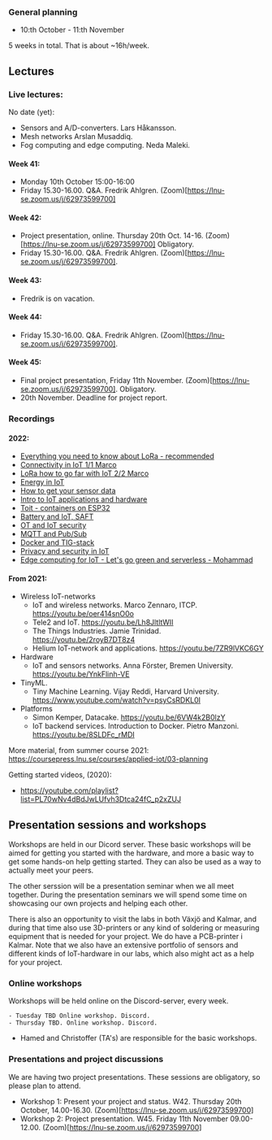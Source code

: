 
### General planning

- 10:th October - 11:th November

5 weeks in total. That is about ~16h/week.


## Lectures

### Live lectures:


No date (yet):
- Sensors and A/D-converters. Lars Håkansson.
- Mesh networks Arslan Musaddiq.
- Fog computing and edge computing. Neda Maleki.

#### Week 41:
- Monday 10th October 15:00-16:00
- Friday 15.30-16.00. Q&A. Fredrik Ahlgren. (Zoom)[https://lnu-se.zoom.us/j/62973599700]

#### Week 42:
- Project presentation, online. Thursday 20th Oct. 14-16. (Zoom)[https://lnu-se.zoom.us/j/62973599700] Obligatory.
- Friday 15.30-16.00. Q&A. Fredrik Ahlgren. (Zoom)[https://lnu-se.zoom.us/j/62973599700].

#### Week 43:
- Fredrik is on vacation.

#### Week 44:
- Friday 15.30-16.00. Q&A. Fredrik Ahlgren. (Zoom)[https://lnu-se.zoom.us/j/62973599700].

#### Week 45:
- Final project presentation, Friday 11th November. (Zoom)[https://lnu-se.zoom.us/j/62973599700]. Obligatory. 
- 20th November. Deadline for project report.

### Recordings

#### 2022:

- [Everything you need to know about LoRa - recommended](https://www.youtube.com/watch?v=ZsVhYiX4_6o)
- [Connectivity in IoT 1/1 Marco](https://youtu.be/uUVKWt4NKUo)
- [LoRa how to go far with IoT 2/2 Marco](https://www.youtube.com/watch?v=Wbas04ouRdk)
- [Energy in IoT](https://youtu.be/o5RQyGwuLqw)
- [How to get your sensor data](https://youtu.be/N8BdCB57lxc)
- [Intro to IoT applications and hardware](https://youtu.be/5AoPcgoMDsM)
- [Toit - containers on ESP32](https://www.youtube.com/watch?v=MonBNzuCAtI)
- [Battery and IoT, SAFT](https://www.youtube.com/watch?v=gm5HbftbKGU)
- [OT and IoT security](https://www.youtube.com/watch?v=2M7Pa5pdTDI)
- [MQTT and Pub/Sub](https://www.youtube.com/watch?v=3VXDPiDmSog)
- [Docker and TIG-stack](https://www.youtube.com/watch?v=unSuncsrPLA)
- [Privacy and security in IoT](https://www.youtube.com/watch?v=vosUsfRd53s)
- [Edge computing for IoT - Let's go green and serverless - Mohammad](https://www.youtube.com/watch?v=hRkQAwwt2t4)

#### From 2021:

- Wireless IoT-networks
    - IoT and wireless networks. Marco Zennaro, ITCP. https://youtu.be/oer414snO0o
    - Tele2 and IoT. https://youtu.be/Lh8JltltWII
    - The Things Industries. Jamie Trinidad. https://youtu.be/2royB7DT8z4
    - Helium IoT-network and applications. https://youtu.be/7ZR9lVKC6GY
- Hardware
    - IoT and sensors networks. Anna Förster, Bremen University. https://youtu.be/YnkFlinh-VE
- TinyML.
    - Tiny Machine Learning. Vijay Reddi, Harvard University. https://www.youtube.com/watch?v=psyCsRDKL0I
- Platforms
    - Simon Kemper, Datacake. https://youtu.be/6VW4k2B0lzY
    - IoT backend services. Introduction to Docker. Pietro Manzoni. https://youtu.be/8SLDFc_rMDI

More material, from summer course 2021:
https://coursepress.lnu.se/courses/applied-iot/03-planning

Getting started videos, (2020):
- https://youtube.com/playlist?list=PL70wNv4dBdJwLUfvh3Dtca24fC_p2xZUJ


## Presentation sessions and workshops

Workshops are held in our Dicord server. These basic workshops will be aimed for getting you started with the hardware, and more a basic way to get some hands-on help getting started. They can also be used as a way to actually meet your peers.

The other serssion will be a presentation seminar when we all meet together. During the presentation seminars we will spend some time on showcasing our own projects and helping each other. 

There is also an opportunity to visit the labs in both Växjö and Kalmar, and during that time also use 3D-printers or any kind of soldering or measuring equipment that is needed for your project. We do have a PCB-printer i Kalmar. Note that we also have an extensive portfolio of sensors and different kinds of IoT-hardware in our labs, which also might act as a help for your project.

### Online workshops

Workshops will be held online on the Discord-server, every week.

    - Tuesday TBD Online workshop. Discord.
    - Thursday TBD. Online workshop. Discord.

- Hamed and Christoffer (TA's) are responsible for the basic workshops.

### Presentations and project discussions

We are having two project presentations. These sessions are obligatory, so please plan to attend.

  - Workshop 1: Present your project and status. W42. Thursday 20th October, 14.00-16.30. (Zoom)[https://lnu-se.zoom.us/j/62973599700]
  - Workshop 2: Project presentation. W45. Friday 11th November 09.00-12.00. (Zoom)[https://lnu-se.zoom.us/j/62973599700]
